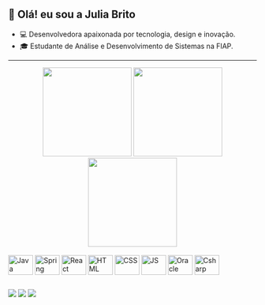 ## 👋 Olá! eu sou a Julia Brito

- 💻 Desenvolvedora apaixonada por tecnologia, design e inovação.  
- 🎓 Estudante de Análise e Desenvolvimento de Sistemas na FIAP. 

---

<div align="center">

<!-- Stats principais -->
<img height="180em" src="https://github-readme-stats.vercel.app/api?username=britojulia&show_icons=true&theme=tokyonight&include_all_commits=true&count_private=true"/>

<!-- Linguagens mais usadas -->
<img height="180em" src="https://github-readme-stats.vercel.app/api/top-langs/?username=britojulia&layout=compact&langs_count=7&theme=tokyonight"/>

<!-- Streak (dias consecutivos de contribuição) -->
<img height="180em" src="https://streak-stats.demolab.com?user=britojulia&theme=tokyonight&hide_border=false"/>

</div>


<div style="display: inline_block"><br>
  <img align="center" alt="Java" height="40" width="50" src="https://cdn.jsdelivr.net/gh/devicons/devicon/icons/java/java-original.svg">
  <img align="center" alt="Spring" height="40" width="50" src="https://cdn.jsdelivr.net/gh/devicons/devicon/icons/spring/spring-original.svg">
  <img align="center" alt="React" height="40" width="50" src="https://cdn.jsdelivr.net/gh/devicons/devicon/icons/react/react-original.svg">
  <img align="center" alt="HTML" height="40" width="50" src="https://cdn.jsdelivr.net/gh/devicons/devicon/icons/html5/html5-original.svg">
  <img align="center" alt="CSS" height="40" width="50" src="https://cdn.jsdelivr.net/gh/devicons/devicon/icons/css3/css3-original.svg">
  <img align="center" alt="JS" height="40" width="50" src="https://cdn.jsdelivr.net/gh/devicons/devicon/icons/javascript/javascript-original.svg">
  <img align="center" alt="Oracle" height="40" width="50" src="https://cdn.jsdelivr.net/gh/devicons/devicon/icons/oracle/oracle-original.svg">
  <img align="center" alt="Csharp" height="40" width="50" src="https://cdn.jsdelivr.net/gh/devicons/devicon/icons/csharp/csharp-original.svg">
</div>
  
  ##
 
<div> 
  <a href="https://instagram.com/britojuli.a" target="_blank"><img src="https://img.shields.io/badge/-Instagram-%23E4405F?style=for-the-badge&logo=instagram&logoColor=white" target="_blank"></a>
  <a href = "mailto:juliabri1234@gmail.com"><img src="https://img.shields.io/badge/-Gmail-%23333?style=for-the-badge&logo=gmail&logoColor=white" target="_blank"></a>
  <a href="https://www.linkedin.com/in/" target="_blank"><img src="https://img.shields.io/badge/-LinkedIn-%230077B5?style=for-the-badge&logo=linkedin&logoColor=white" target="_blank"></a> 

</div>
